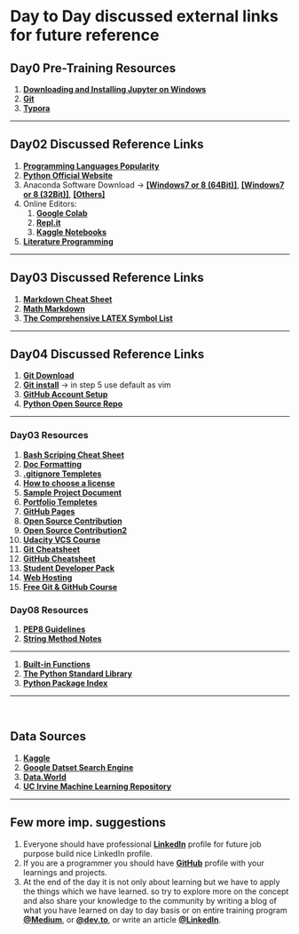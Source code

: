 # Day to Day discussed external links for future reference

## Day0 Pre-Training Resources

1. **[Downloading and Installing Jupyter on Windows](https://medium.com/@anilkumarteegala/getting-started-with-anaconda-and-jupyter-notebook-on-windows-68e68a2a3bbb)**
2. **[Git](https://git-scm.com/downloads)**
3. **[Typora](http://typora.io/)**

---------------

## Day02 Discussed Reference Links

1.  **[Programming Languages Popularity](https://pypl.github.io/PYPL.html)**
2.  **[Python Official Website](https://www.python.org/)**
3.  Anaconda Software Download → **[[Windows7 or 8 (64Bit)]](https://repo.anaconda.com/archive/Anaconda3-2019.10-Windows-x86_64.exe)**, **[[Windows7 or 8 (32Bit)]](https://repo.anaconda.com/archive/Anaconda3-2019.10-Windows-x86.exe)**, **[[Others]](https://www.anaconda.com/products/individual#Downloads)**
4. Online Editors:
    1. **[Google Colab](https://colab.research.google.com/)**
    2. **[Repl.it](https://replit.com/)**
    3. **[Kaggle Notebooks](https://www.kaggle.com/code)**
5.  **[Literature Programming](http://literateprogramming.com/knuthweb.pdf)**

-----------------

## Day03 Discussed Reference Links

1. **[Markdown Cheat Sheet](https://sqlbak.com/blog/wp-content/uploads/2020/12/Jupyter-Notebook-Markdown-Cheatsheet2.pdf)**
2. **[Math Markdown](http://joshua.smcvt.edu/undergradmath/undergradmath.pdf)**
3. **[The Comprehensive LATEX Symbol List](http://tug.ctan.org/info/symbols/comprehensive/symbols-a4.pdf)**
--------------

## Day04 Discussed Reference Links

1. **[Git Download](https://git-scm.com/downloads)**
2. **[Git install](https://anilkumarteegala.github.io/Git-Local-Environment-Setup-%5BWindows%5D)** → in step 5 use default as vim
3. **[GitHub Account Setup](https://anilkumarteegala.github.io/GitHub_Account_Setup)**
4. **[Python Open Source Repo](https://github.com/python/cpython/tree/main)**

-----------------------

### Day03 Resources

1. **[Bash Scriping Cheat Sheet](https://devhints.io/bash)**
2. **[Doc Formatting](https://docs.github.com/en/github/writing-on-github/basic-writing-and-formatting-syntax)**
3. **[.gitignore Templetes](https://www.toptal.com/developers/gitignore)**
4. **[How to choose a license](https://choosealicense.com/)**
5. **[Sample Project Document](https://github.com/thoughtbot/factory_bot#readme)**
1. **[Portfolio Templetes](https://templateflip.com/templates/)**
2. **[GitHub Pages](https://pages.github.com/)**
3. **[Open Source Contribution](https://opensource.guide/how-to-contribute/)**
4. **[Open Source Contribution2](https://github.com/freeCodeCamp/how-to-contribute-to-open-source)**
6. **[Udacity VCS Course](https://www.udacity.com/course/version-control-with-git--ud123)**
7. **[Git Cheatsheet](https://education.github.com/git-cheat-sheet-education.pdf)**
8. **[GitHub Cheatsheet](https://training.github.com/downloads/github-git-cheat-sheet.pdf)**
9. **[Student Developer Pack](https://education.github.com/)**
10. **[Web Hosting](https://www.namecheap.com/hosting/what-is-web-hosting-definition/)**
5. **[Free Git & GitHub Course](https://openclassrooms.com/en/courses/5671626-manage-your-code-project-with-git-github)**


### Day08 Resources

1. **[PEP8 Guidelines](https://realpython.com/python-pep8/)**
1. **[String Method Notes](https://www.programiz.com/python-programming/methods/string)**
---------------------


1. **[Built-in Functions](https://docs.python.org/3/library/functions.html)**
2. **[The Python Standard Library](https://docs.python.org/3/library/index.html)**
2. **[Python Package Index](https://pypi.org/)**

---------------------------
<br>

## Data Sources
1. **[Kaggle](https://www.kaggle.com/datasets)**
2. **[Google Datset Search Engine](https://datasetsearch.research.google.com/)**
3. **[Data.World](https://data.world/)**
4. **[UC Irvine Machine Learning Repository](https://archive.ics.uci.edu/ml/index.php)**
----------------

## Few more imp. suggestions
1. Everyone should have professional [**LinkedIn**](https://www.linkedin.com/) profile for future job purpose build nice LinkedIn profile.
2. If you are a programmer you should have [**GitHub**](github.com) profile with your learnings and projects.
3. At the end of the day it is not only about learning but we have to apply the things which we have learned. so try to explore more on the concept and also share your knowledge to the community by writing a blog of what you have learned on day to day basis or on entire training program [**@Medium**](https://medium.com/), or [**@dev.to**](https://dev.to/new), or write an article [**@LinkedIn**](https://www.linkedin.com/post/new/).
